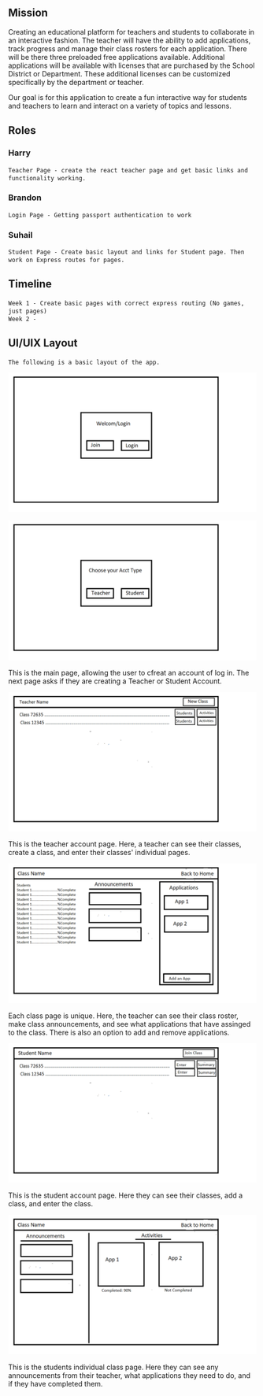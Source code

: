 ## Mission
Creating an educational platform for teachers and students to collaborate in an interactive fashion.  The teacher will have the ability to add applications, track progress and manage their class rosters for each application.
There will be there three preloaded free applications available. Additional applications will be available with licenses that are purchased by the School District or Department. These additional licenses can be customized specifically by the department or teacher.

Our goal is for this application to create a fun interactive way for students and teachers to learn and interact on a variety of topics and lessons.

## Roles
### Harry
    Teacher Page - create the react teacher page and get basic links and functionality working.
### Brandon
    Login Page - Getting passport authentication to work
### Suhail
    Student Page - Create basic layout and links for Student page. Then work on Express routes for pages.
    
## Timeline
    Week 1 - Create basic pages with correct express routing (No games, just pages)
    Week 2 - 

## UI/UIX Layout
    The following is a basic layout of the app.
    
![alt text](https://github.com/byork2005/mern-educational-platform/blob/master/documents/images/signIn.png "Main Page")

![alt text](https://github.com/byork2005/mern-educational-platform/blob/master/documents/images/signInChoice.png "Choose Account Type")

This is the main page, allowing the user to cfreat an account of log in.  The next page asks if they are creating a Teacher or Student      Account.

![alt text](https://github.com/byork2005/mern-educational-platform/blob/master/documents/images/teacherAcctPage.png "Teacher Account Page")

This is the teacher account page.  Here, a teacher can see their classes, create a class, and enter their classes' individual pages.
 
![alt text](https://github.com/byork2005/mern-educational-platform/blob/master/documents/images/teacherClassPage.png "Teacher Class Page")

Each class page is unique.  Here, the teacher can see their class roster, make class announcements, and see what applications that have assinged to the class.  There is also an option to add and remove applications.

![alt text](https://github.com/byork2005/mern-educational-platform/blob/master/documents/images/studentAcctPage.png "Student Account Page")

This is the student account page. Here they can see their classes, add a class, and enter the class.

![alt text](https://github.com/byork2005/mern-educational-platform/blob/master/documents/images/studentClassPage.png "Student Class Page")

This is the students individual class page.  Here they can see any announcements from their teacher, what applications they need to do, and if they have completed them.


